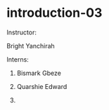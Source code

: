 # introduction-03

Instructor:

Bright Yanchirah

Interns:

1. Bismark Gbeze

2. Quarshie Edward

3.
